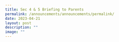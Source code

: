 ```yaml
---
title: Sec 4 & 5 Briefing to Parents
permalink: /announcements/announcements/permalink/
date: 2023-04-21
layout: post
description: ""
image: ""
---
```

